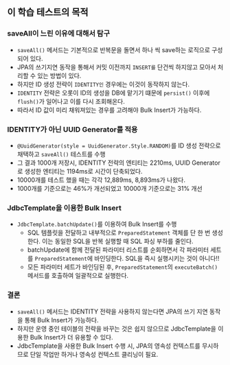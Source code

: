 ## 이 학습 테스트의 목적

### saveAll이 느린 이유에 대해서 탐구

- `saveAll()` 메서드는 기본적으로 반복문을 돌면서 하나 씩 save하는 로직으로 구성되어 있다.
- JPA의 쓰기지연 동작을 통해서 커밋 이전까지 `INSERT를` 단건씩 하지않고 모아서 처리할 수 있는 방법이 있다.
- 하지만 ID 생성 전략이 `IDENTITY인` 경우에는 이것이 동작하지 않는다.
- `IDENTITY` 전략은 오롯이 ID의 생성을 DB에 맡기기 떄문에 `persist()` 이후에 `flush()`가 일어나고 이를 다시 조회해온다.
- 따라서 ID 값이 미리 채워져있는 경우를 고려해야 Bulk Insert가 가능하다.

### IDENTITY가 아닌 UUID Generator를 적용

- `@UuidGenerator(style = UuidGenerator.Style.RANDOM)`를 ID 생성 전략으로 채택하고 `saveAll()` 테스트를 수행
- 그 결과 1000개 저장시, IDENTITY 전략의 엔티티는 2210ms, UUID Generator로 생성한 엔티티는 1194ms로 시간이 단축되었다.
- 10000개를 테스트 했을 때는 각각 12,889ms, 8,893ms가 나왔다.
- 1000개를 기준으로는 46%가 개선되었고 10000개 기준으로는 31% 개선

### JdbcTemplate을 이용한 Bulk Insert

- `JdbcTemplate.batchUpdate()`를 이용하여 Bulk Insert를 수행
    - SQL 템플릿을 전달하고 내부적으로 `PreparedStatement` 객체를 단 한 번 생성한다. 이는 동일한 SQL을 반복 실행할 때 SQL 파싱 부하를 줄인다.
    - batchUpdate에 함께 전달된 파라미터 리스트를 순회하면서 각 파라미터 세트를 `PreparedStatement`에 바인딩한다. SQL을 즉시 실행시키는 것이 아니다!!
    - 모든 파라미터 세트가 바인딩된 후, `PreparedStatement`의 `executeBatch()` 메서드를 호출하여 일괄적으로 실행한다.

### 결론
- `saveAll()` 메서드는 IDENTITY 전략을 사용하지 않는다면 JPA의 쓰기 지연 동작을 통해 Bulk Insert가 가능하다.
- 하지만 운영 중인 테이블의 전략을 바꾸는 것은 쉽지 않으므로 JdbcTemplate을 이용한 Bulk Insert가 더 유용할 수 있다.
- JdbcTemplate을 사용한 Bulk Insert 수행 시, JPA의 영속성 컨텍스트를 무시하므로 단일 작업만 하거나 영속성 컨텍스트 클리닝이 필요.